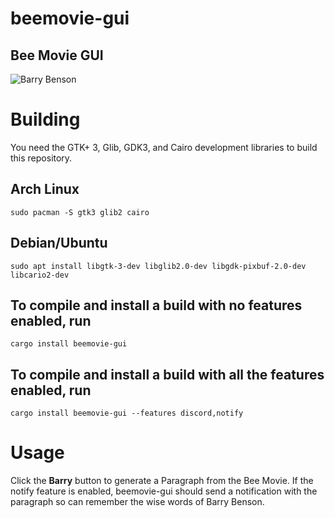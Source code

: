 # beemovie-gui
## Bee Movie GUI
![Barry Benson](https://roooster.cf/barry.png)
# Building
You need the GTK+ 3, Glib, GDK3, and Cairo development libraries to build this repository.

## Arch Linux

```
sudo pacman -S gtk3 glib2 cairo
```

## Debian/Ubuntu

```
sudo apt install libgtk-3-dev libglib2.0-dev libgdk-pixbuf-2.0-dev libcario2-dev
```

## To compile and install a build with no features enabled, run
```
cargo install beemovie-gui
```
## To compile and install a build with all the features enabled, run

```
cargo install beemovie-gui --features discord,notify
```
# Usage

Click the **Barry** button to generate a Paragraph from the Bee Movie. If the notify feature is enabled, beemovie-gui should send a notification with the paragraph so can remember the wise words of Barry Benson.